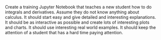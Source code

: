 Create a training Jupyter Notebook that teaches a new student how to do integrals and derivatives.  Assume they do not know anything about calculus.  It should start easy and give detailed and interesting explanations.  It should be as interactive as possible and create lots of interesting plots and charts. It should use interesting real world examples. It should keep the attention of a student that has a hard time paying attention. 